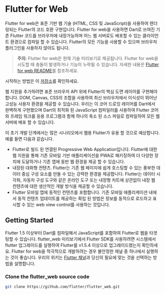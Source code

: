 # Flutter for Web

Flutter for web은 표준 기반 웹 기술 (HTML, CSS 및 JavaScript)을 사용하여 렌더링되는 Flutter의 코드 호환 구현입니다.
Flutter for web을 사용하면 Dart로 쓰여진 기존 Flutter 코드를 브라우저에 내장가능하며 어느 웹 서버로도 배포할 수 있는 클라이언트 환경으로 컴파일 할 수 있습니다.
Flutter의 모든 기능을 사용할 수 있으며 브라우저 플러그인을 사용하지 않아도 됩니다.

> **주의:** Flutter for web은 현재 기술 미리보기로 제공됩니다.
> Flutter for web을 시도할 때 충돌이 발생하거나 기능이 누락될 수 있습니다.
> 자세한 내용은 [Flutter for web README](https://github.com/flutter/flutter_web/blob/master/README.md)를 참조하세요.

시작하는 방법은 이 [저장소](https://github.com/flutter/flutter_web)를 확인하세요.

웹 지원을 추가하려면 표준 브라우저 API 위에 Flutter의 핵심 도면 레이어를 구현해야합니다.
DOM, Canvas, CSS의 조합을 사용하여 최신 브라우저에서 이식성이 뛰어난 고성능 사용자 환경을 제공할 수 있습니다.
우리는 이 코어 드로잉 레이어를 Dart에서 완벽하게 구현했으며 Dart의 최적화 된 JavaScript 컴파일러를 사용하여 Flutter 코어와 프레임 워크를 응용 프로그램과 함께 하나의 축소 된 소스 파일로 컴파일하여 모든 웹 서버에 배포 할 수 있습니다.

이 초기 개발 단계에서는 많은 시나리오에서 웹용 Flutter가 유용 할 것으로 예상합니다. 예를 들면 다음과 같습니다.
* Flutter로 빌드 된 연결된 Progressive Web Application입니다. Flutter에 대한 웹 지원을 통해 기존 모바일 기반 애플리케이션을 PWA로 패키징하여 더 다양한 장치에 도달하거나 기존 앱에 동반 웹 환경을 제공 할 수 있습니다.
* 내장된 대화형 컨텐츠. Flutter는 기존 웹 페이지에 쉽게 호스팅할 수 있는 풍부한 데이터 중심 구성 요소를 만들 수 있는 강력한 환경을 제공합니다. Flutter는 데이터 시각화, 자동차 구성 도구와 같은 온라인 도구 또는 내장형 차트에 상관없이 내장 웹 컨텐츠에 대한 생산적인 개발 방식을 제공할 수 있습니다.
* Flutter 모바일 앱에 동적인 컨텐츠를 포함합니다. 기존 모바일 애플리케이션 내에서 동적 컨텐츠 업데이트를 제공하는 확립 된 방법은 정보를 동적으로 로드하고 표시할 수 있는 web view control를 사용하는 것입니다.


## Getting Started
Flutter 1.5 이상부터 Dart를 컴파일해서 JavaScript를 포함하여 Flutter로 웹을 타겟팅할 수 있습니다.
flutter_web 미리보기에서 Flutter SDK를 사용하려면 시스템에서 flutter 업그레이드를 실행하여 Flutter를 v1.5.4 이상으로 업그레이드했는지 확인하세요.
Flutter for web을 적극적으로 개발하려는 경우 불안정한 채널 중 하나에서 실행하는 것이 좋습니다.
우리의 위키는 [Flutter 채널](https://github.com/flutter/flutter/wiki/Flutter-build-release-channels)과 당신의 필요에 맞는 것을 선택하는 방법을 설명합니다.


### Clone the flutter_web source code
```bash
git clone https://github.com/flutter/flutter_web.git
```